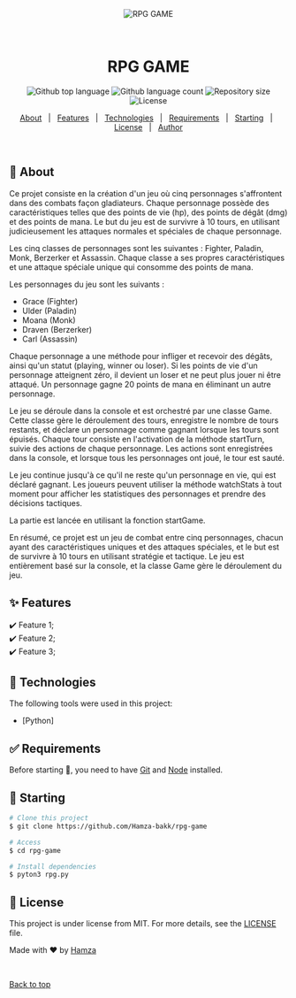 <div align="center" id="top"> 
  <img src="./.github/app.gif" alt="RPG GAME" />

  &#xa0;

  <!-- <a href="https://rpggame.netlify.app">Demo</a> -->
</div>

<h1 align="center">RPG GAME</h1>

<p align="center">
  <img alt="Github top language" src="https://img.shields.io/github/languages/top/Hamza-bakk/rpg-game?color=56BEB8">

  <img alt="Github language count" src="https://img.shields.io/github/languages/count/Hamza-bakk/rpg-game?color=56BEB8">

  <img alt="Repository size" src="https://img.shields.io/github/repo-size/Hamza-bakk/rpg-game?color=56BEB8">

  <img alt="License" src="https://img.shields.io/github/license/Hamza-bakk/rpg-game?color=56BEB8">

  <!-- <img alt="Github issues" src="https://img.shields.io/github/issues/Hamza-bakk/rpg-game?color=56BEB8" /> -->

  <!-- <img alt="Github forks" src="https://img.shields.io/github/forks/Hamza-bakk/rpg-game?color=56BEB8" /> -->

  <!-- <img alt="Github stars" src="https://img.shields.io/github/stars/Hamza-bakk/rpg-game?color=56BEB8" /> -->
</p>

<!-- Status -->

<!-- <h4 align="center"> 
	🚧  RPG GAME 🚀 Under construction...  🚧
</h4> 

<hr> -->

<p align="center">
  <a href="#dart-about">About</a> &#xa0; | &#xa0; 
  <a href="#sparkles-features">Features</a> &#xa0; | &#xa0;
  <a href="#rocket-technologies">Technologies</a> &#xa0; | &#xa0;
  <a href="#white_check_mark-requirements">Requirements</a> &#xa0; | &#xa0;
  <a href="#checkered_flag-starting">Starting</a> &#xa0; | &#xa0;
  <a href="#memo-license">License</a> &#xa0; | &#xa0;
  <a href="https://github.com/Hamza-bakk" target="_blank">Author</a>
</p>

<br>

## :dart: About ##

Ce projet consiste en la création d'un jeu où cinq personnages s'affrontent dans des combats façon gladiateurs. Chaque personnage possède des caractéristiques telles que des points de vie (hp), des points de dégât (dmg) et des points de mana. Le but du jeu est de survivre à 10 tours, en utilisant judicieusement les attaques normales et spéciales de chaque personnage.

Les cinq classes de personnages sont les suivantes : Fighter, Paladin, Monk, Berzerker et Assassin. Chaque classe a ses propres caractéristiques et une attaque spéciale unique qui consomme des points de mana.

Les personnages du jeu sont les suivants :

- Grace (Fighter)
- Ulder (Paladin)
- Moana (Monk)
- Draven (Berzerker)
- Carl (Assassin)

Chaque personnage a une méthode pour infliger et recevoir des dégâts, ainsi qu'un statut (playing, winner ou loser). Si les points de vie d'un personnage atteignent zéro, il devient un loser et ne peut plus jouer ni être attaqué. Un personnage gagne 20 points de mana en éliminant un autre personnage.

Le jeu se déroule dans la console et est orchestré par une classe Game. Cette classe gère le déroulement des tours, enregistre le nombre de tours restants, et déclare un personnage comme gagnant lorsque les tours sont épuisés. Chaque tour consiste en l'activation de la méthode startTurn, suivie des actions de chaque personnage. Les actions sont enregistrées dans la console, et lorsque tous les personnages ont joué, le tour est sauté.

Le jeu continue jusqu'à ce qu'il ne reste qu'un personnage en vie, qui est déclaré gagnant. Les joueurs peuvent utiliser la méthode watchStats à tout moment pour afficher les statistiques des personnages et prendre des décisions tactiques.

La partie est lancée en utilisant la fonction startGame.

En résumé, ce projet est un jeu de combat entre cinq personnages, chacun ayant des caractéristiques uniques et des attaques spéciales, et le but est de survivre à 10 tours en utilisant stratégie et tactique. Le jeu est entièrement basé sur la console, et la classe Game gère le déroulement du jeu.

## :sparkles: Features ##

:heavy_check_mark: Feature 1;\
:heavy_check_mark: Feature 2;\
:heavy_check_mark: Feature 3;

## :rocket: Technologies ##

The following tools were used in this project:

- [Python]

## :white_check_mark: Requirements ##

Before starting :checkered_flag:, you need to have [Git](https://git-scm.com) and [Node](https://nodejs.org/en/) installed.

## :checkered_flag: Starting ##

```bash
# Clone this project
$ git clone https://github.com/Hamza-bakk/rpg-game

# Access
$ cd rpg-game

# Install dependencies
$ pyton3 rpg.py

```

## :memo: License ##

This project is under license from MIT. For more details, see the [LICENSE](LICENSE.md) file.


Made with :heart: by <a href="https://github.com/Hamza-bakk" target="_blank">Hamza</a>

&#xa0;

<a href="#top">Back to top</a>
